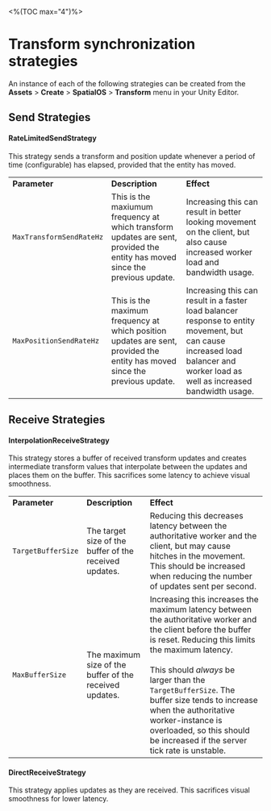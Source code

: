 <%(TOC max="4")%>
# Transform synchronization strategies

An instance of each of the following strategies can be created from the **Assets** > **Create** > **SpatialOS** > **Transform** menu in your Unity Editor.

## Send Strategies

#### RateLimitedSendStrategy

This strategy sends a transform and position update whenever a period of time (configurable) has elapsed, provided that the entity has moved.

| | | |
|---|---|---|
| **Parameter** | **Description** | **Effect** |
| `MaxTransformSendRateHz` | This is the maxiumum frequency at which transform updates are sent, provided the entity has moved since the previous update. | Increasing this can result in better looking movement on the client, but also cause increased worker load and bandwidth usage. |
| `MaxPositionSendRateHz` | This is the maximum frequency at which position updates are sent, provided the entity has moved since the previous update. | Increasing this can result in a faster load balancer response to entity movement, but can cause increased load balancer and worker load as well as increased bandwidth usage. |

## Receive Strategies

#### InterpolationReceiveStrategy

This strategy stores a buffer of received transform updates and creates intermediate transform values that interpolate between the updates and places them on the buffer. This sacrifices some latency to achieve visual smoothness.

| | | |
|---|---|---|
| **Parameter** | **Description** | **Effect** |
| `TargetBufferSize` | The target size of the buffer of the received updates. | Reducing this decreases latency between the authoritative worker and the client, but may cause hitches in the movement. This should be increased when reducing the number of updates sent per second. |
| `MaxBufferSize` | The maximum size of the buffer of the received updates. | Increasing this increases the maximum latency between the authoritative worker and the client before the buffer is reset. Reducing this limits the maximum latency.<br/><br/>This should _always_ be larger than the `TargetBufferSize`. The buffer size tends to increase when the authoritative worker-instance is overloaded, so this should be increased if the server tick rate is unstable. |


#### DirectReceiveStrategy

This strategy applies updates as they are received. This sacrifices visual smoothness for lower latency.